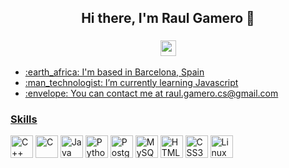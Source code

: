 <h2 align="center">
Hi there, I'm Raul Gamero 👋
</h2>
<h3 align="center">
<a href="https://www.linkedin.com/in/raul-gamero-26197924a/?original_referer=https%3A%2F%2Fraulgamero.github.io%2F"><img src="https://img.shields.io/badge/linkedin-%230077B5.svg?&style=for-the-badge&logo=linkedin&logoColor=white" height=25>
</h3>
<ul>
  <li> :earth_africa: I'm based in Barcelona, Spain </li>
  <li> :man_technologist: I’m currently learning Javascript</li>
  <li> :envelope: You can contact me at raul.gamero.cs@gmail.com</li>
</ul>
<h3>
Skills
</h3>
<p align="left">
  <a href="https://docs.microsoft.com/en-us/cpp/?view=msvc-170" target="_blank" rel="noreferrer"><img src="https://cdn.cdnlogo.com/logos/c/76/c.svg" width="36" height="36" alt="C++" /></a>
  <a href="https://docs.microsoft.com/en-us/cpp/?view=msvc-170" target="_blank" rel="noreferrer"><img src="https://raw.githubusercontent.com/danielcranney/readme-generator/main/public/icons/skills/c-colored.svg" width="36" height="36" alt="C" /></a>
  <a href="https://www.oracle.com/java/" target="_blank" rel="noreferrer"><img src="https://raw.githubusercontent.com/danielcranney/readme-generator/main/public/icons/skills/java-colored.svg" width="36" height="36" alt="Java" /></a>
  <a href="https://www.python.org/" target="_blank" rel="noreferrer"><img src="https://cdn.cdnlogo.com/logos/p/3/python.svg" width="36" height="36" alt="Python" /></a>
  <a href="https://www.postgresql.org/" target="_blank" rel="noreferrer"><img src="https://raw.githubusercontent.com/danielcranney/readme-generator/main/public/icons/skills/postgresql-colored.svg" width="36" height="36" alt="PostgreSQL" /></a>
  <a href="https://www.mysql.com/" target="_blank" rel="noreferrer"><img src="https://raw.githubusercontent.com/danielcranney/readme-generator/main/public/icons/skills/mysql-colored.svg" width="36" height="36" alt="MySQL" /></a>
  <a href="https://developer.mozilla.org/en-US/docs/Glossary/HTML5" target="_blank" rel="noreferrer"><img src="https://raw.githubusercontent.com/danielcranney/readme-generator/main/public/icons/skills/html5-colored.svg" width="36" height="36" alt="HTML5" /></a>
  <a href="https://www.w3.org/TR/CSS/#css" target="_blank" rel="noreferrer"><img src="https://raw.githubusercontent.com/danielcranney/readme-generator/main/public/icons/skills/css3-colored.svg" width="36" height="36" alt="CSS3" /></a>
    <a href="https://www.w3.org/TR/CSS/#css" target="_blank" rel="noreferrer"><img src="https://upload.wikimedia.org/wikipedia/commons/3/35/Tux.svg" width="36" height="36" alt="Linux" /></a> 
</p>
